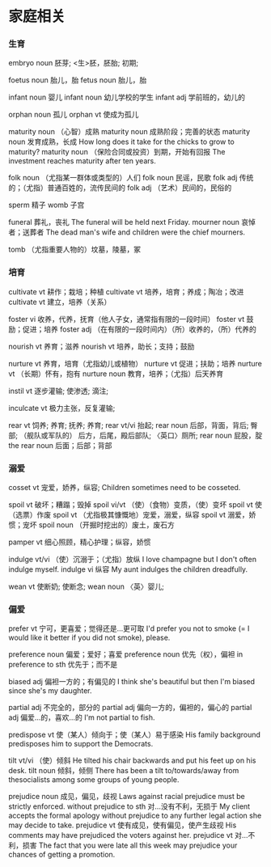 
# 家庭相关
### 生育
embryo noun 胚芽; <生>胚，胚胎; 初期;

foetus noun 胎儿，胎
fetus noun 胎儿，胎

infant noun 婴儿
infant noun 幼儿学校的学生
infant adj 学前班的，幼儿的

orphan noun 孤儿
orphan vt 使成为孤儿

maturity noun （心智）成熟
maturity noun 成熟阶段；完善的状态
maturity noun 发育成熟，长成 How long does it take for the chicks to grow to maturity?
maturity noun （保险合同或投资）到期，开始有回报 The investment reaches maturity after ten years.


folk noun （尤指某一群体或类型的）人们
folk noun 民谣，民歌
folk adj 传统的；（尤指）普通百姓的，流传民间的
folk adj （艺术）民间的，民俗的

sperm 精子
womb  子宫

funeral 葬礼，丧礼
The funeral will be held next Friday.
mourner noun 哀悼者；送葬者
The dead man's wife and children were the chief mourners.

tomb （尤指重要人物的）坟墓，陵墓，冢

### 培育
cultivate vt 耕作；栽培；种植
cultivate vt 培养，培育；养成；陶冶；改进
cultivate vt 建立，培养（关系）

foster vi 收养，代养，抚育（他人子女，通常指有限的一段时间）
foster vt 鼓励；促进；培养
foster adj （在有限的一段时间内）（所）收养的，（所）代养的

nourish vt 养育；滋养
nourish vt 培养，助长；支持；鼓励

nurture vt 养育，培育（尤指幼儿或植物）
nurture vt 促进；扶助；培养
nurture vt （长期）怀有，抱有
nurture noun 教育，培养；（尤指）后天养育

instil vt 逐步灌输; 使渗透; 滴注;

inculcate vt 极力主张，反复灌输;

rear vt 饲养; 养育; 抚养; 养育;
rear vt/vi 抬起;
rear noun 后部，背面，背后; 臀部; （舰队或军队的） 后方，后尾，殿后部队; 〈英口〉厕所;
rear noun 屁股，腚
the rear noun 后面；后部；背部

### 溺爱

cosset vt 宠爱，娇养，纵容; Children sometimes need to be cosseted.


spoil vt 破坏；糟蹋；毁掉
spoil vi/vt （使）（食物）变质，（使）变坏
spoil vt 使（选票）作废
spoil vt （尤指极其慷慨地）宠爱，溺爱，纵容
spoil vt 溺爱，娇惯；宠坏
spoil noun （开掘时挖出的）废土，废石方

pamper vt 细心照顾，精心护理；纵容，娇惯

indulge vt/vi （使）沉溺于；（尤指）放纵
I love champagne but I don't often indulge myself.
indulge vi 纵容
My aunt indulges the children dreadfully.


wean vt 使断奶; 使断念;
wean noun 〈英〉婴儿;

### 偏爱
prefer vt 宁可，更喜爱；觉得还是…更可取 I'd prefer you not to smoke (= I would like it better if you did not smoke), please.

preference noun 偏爱；爱好；喜爱
preference noun 优先（权），偏袒
in preference to sth 优先于；而不是

biased adj 偏袒一方的；有偏见的
I think she's beautiful but then I'm biased since she's my daughter.


partial adj 不完全的，部分的
partial adj 偏向一方的，偏袒的，偏心的
partial adj 偏爱…的，喜欢…的 I'm not partial to fish.

predispose vt 使（某人）倾向于；使（某人）易于感染 His family background predisposes him to support the Democrats.

tilt vt/vi （使）倾斜 He tilted his chair backwards and put his feet up on his desk.
tilt noun 倾斜，倾侧 There has been a tilt to/towards/away from thesocialists among some groups of young people.

prejudice noun 成见，偏见，歧视
Laws against racial prejudice must be strictly enforced.
without prejudice to sth 对…没有不利，无损于
My client accepts the formal apology without prejudice to any further legal action she may decide to take.
prejudice vt 使有成见，使有偏见，使产生歧视
His comments may have prejudiced the voters against her.
prejudice vt 对…不利，损害
The fact that you were late all this week may prejudice your chances of getting a promotion.

